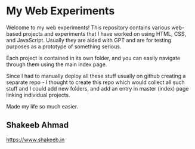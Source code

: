 # My Web Experiments
Welcome to my web experiments! This repository contains various web-based projects and experiments that I have worked on using HTML, CSS, and JavaScript. Usually they are aided with GPT and are for testing purposes as a prototype of something serious.

Each project is contained in its own folder, and you can easily navigate through them using the main index page.

Since I had to manually deploy all these stuff usually on github creating a separate repo - I thought to create this repo which would collect all such stuff and I could add new folders, and add an entry in master (index) page linking individual projects. 

Made my life so much easier.

## Shakeeb Ahmad
https://www.shakeeb.in